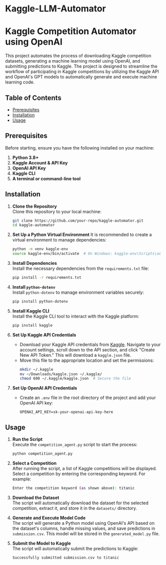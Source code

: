 # Kaggle-LLM-Automator
# Kaggle Competition Automator using OpenAI

This project automates the process of downloading Kaggle competition datasets, generating a machine learning model using OpenAI, and submitting predictions to Kaggle. The project is designed to streamline the workflow of participating in Kaggle competitions by utilizing the Kaggle API and OpenAI's GPT models to automatically generate and execute machine learning code.

## Table of Contents
- [Prerequisites](#prerequisites)
- [Installation](#installation)
- [Usage](#usage)
  
## Prerequisites

Before starting, ensure you have the following installed on your machine:

1. **Python 3.8+**
2. **Kaggle Account & API Key**
3. **OpenAI API Key**
4. **Kaggle CLI**
5. **A terminal or command-line tool**

## Installation

1. **Clone the Repository**  
   Clone this repository to your local machine:
   ```bash
   git clone https://github.com/your-repo/kaggle-automator.git
   cd kaggle-automator

2. **Set Up a Python Virtual Environment**
   It is recommended to create a virtual environment to manage dependencies:
   ```bash
   python -m venv kaggle-env
   source kaggle-env/bin/activate  # On Windows: kaggle-env\Scripts\activate

3. **Install Dependencies**  
   Install the necessary dependencies from the `requirements.txt` file:
   ```bash
   pip install -r requirements.txt

4. **Install `python-dotenv`**  
   Install `python-dotenv` to manage environment variables securely:
   ```bash
   pip install python-dotenv

5. **Install Kaggle CLI**  
   Install the Kaggle CLI tool to interact with the Kaggle platform:
   ```bash
   pip install kaggle

6. **Set Up Kaggle API Credentials**  
   - Download your Kaggle API credentials from [Kaggle](https://www.kaggle.com/account). Navigate to your account settings, scroll down to the API section, and click "Create New API Token." This will download a `kaggle.json` file.
   - Move this file to the appropriate location and set the permissions:
     ```bash
     mkdir ~/.kaggle
     mv ~/Downloads/kaggle.json ~/.kaggle/
     chmod 600 ~/.kaggle/kaggle.json  # Secure the file
     ```

7. **Set Up OpenAI API Credentials**  
   - Create an `.env` file in the root directory of the project and add your OpenAI API key:
     ```
     OPENAI_API_KEY=sk-your-openai-api-key-here
     ```

## Usage

1. **Run the Script**  
   Execute the `competition_agent.py` script to start the process:
   ```bash
   python competition_agent.py

2. **Select a Competition**  
   After running the script, a list of Kaggle competitions will be displayed. Select a competition by entering the corresponding keyword. For example:
   ```bash
   Enter the competition keyword (as shown above): titanic

3. **Download the Dataset**  
   The script will automatically download the dataset for the selected competition, extract it, and store it in the `datasets/` directory.

4. **Generate and Execute Model Code**  
   The script will generate a Python model using OpenAI's API based on the dataset's columns, handle missing values, and save predictions in `submission.csv`. This model will be stored in the `generated_model.py` file.

5. **Submit the Model to Kaggle**  
   The script will automatically submit the predictions to Kaggle:
   ```bash
   Successfully submitted submission.csv to titanic

